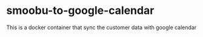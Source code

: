 # smoobu-to-google-calendar
This is a docker container that sync the customer data with google calendar
